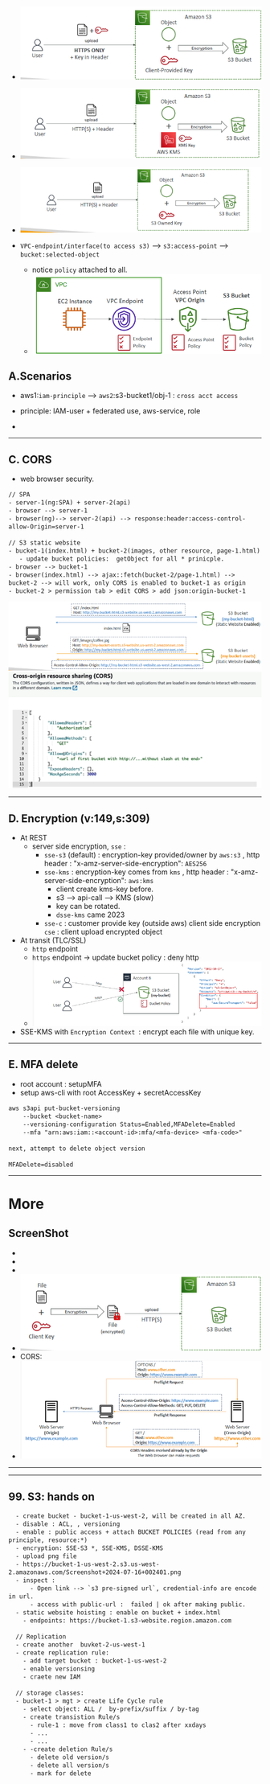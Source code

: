 - ![img_3.png](../99_img/storage/s3-3/img_3.png)
- ![img_2.png](../99_img/storage/s3-3/img_2.png)
- ![img_1.png](../99_img/storage/s3-3/img_1.png)


- `VPC-endpoint/interface(to access s3)` --> `s3:access-point` --> `bucket:selected-object` 
  - notice `policy` attached to all.
  - ![img_1.png](../99_img/storage/s3-3/img_100.png)

## A.Scenarios
- aws1:`iam-principle` --> `aws2`:s3-bucket1/obj-1 : `cross acct access`
- principle: IAM-user  + federated use, aws-service, role

- 

---
## C. CORS
- web browser security.
```
// SPA
- server-1(ng:SPA) + server-2(api)
- browser --> server-1
- browser(ng)--> server-2(api) --> response:header:access-control-allow-Origin=server-1

// S3 static website
- bucket-1(index.html) + bucket-2(images, other resource, page-1.html)
   - update bucket policies:  getObject for all * prinicple.
- browser --> bucket-1
- browser(index.html) --> ajax::fetch(bucket-2/page-1.html) --> bucket-2 --> will work, only CORS is enabled to bucket-1 as origin 
- bucket-2 > permission tab > edit CORS > add json:origin-bucket-1
```
![img_6.png](../99_img/storage/s3-3/img_6.png)
![img_7.png](../99_img/storage/s3-3/img_7.png)

---
## D. Encryption (v:149,s:309)
- At REST
  - server side encryption, `sse` :
    - `sse-s3` (default) : encryption-key provided/owner by `aws:s3` , http header : "x-amz-server-side-encryption": `AES256`
    - `sse-kms` : encryption-key comes from `kms` ,  http header : "x-amz-server-side-encryption": `aws:kms`
      - client create kms-key before.
      - s3 --> api-call --> KMS (slow)
      - key can be rotated.
      - `dsse-kms` came 2023
    - `sse-c` : customer provide key (outside aws)
  client side encryption `cse` : client upload encrypted object
- At transit (TLC/SSL)
  - `http` endpoint
  - `https` endpoint -> update bucket policy : deny http
  - ![img.png](../99_img/storage/s3-3/img.png)
- SSE-KMS with `Encryption Context `: encrypt each file with unique key.

---
## E. MFA delete
- root account  : setupMFA
- setup aws-cli with root AccessKey  + secretAccessKey
```
aws s3api put-bucket-versioning 
    --bucket <bucket-name> 
    --versioning-configuration Status=Enabled,MFADelete=Enabled 
    --mfa "arn:aws:iam::<account-id>:mfa/<mfa-device> <mfa-code>"
    
next, attempt to delete object version

MFADelete=disabled 
```
---
# More
## ScreenShot
- 
- 
- 
- ![img_4.png](../99_img/storage/s3-3/img_4.png)
- CORS:
- ![img_5.png](../99_img/storage/s3-3/img_5.png)
---

---
## 99. S3: hands on
```  
  - create bucket - bucket-1-us-west-2, will be created in all AZ.
  - disable : ACL, , versioning
  - enable : public access + attach BUCKET POLICIES (read from any principle, resource:*)
  - encryption: SSE-S3 *, SSE-KMS, DSSE-KMS
  - upload png file
  - https://bucket-1-us-west-2.s3.us-west-2.amazonaws.com/Screenshot+2024-07-16+002401.png
  - inspect : 
      - Open link --> `s3 pre-signed url`, credential-info are encode in url.
      - access with public-url :  failed | ok after making public.
  - static website hoisting : enable on bucket + index.html
    - endpoints: https://bucket-1.s3-website.region.amazon.com
    
  // Replication
  - create another  buvket-2-us-west-1
  - create replication rule:
    - add target bucket : bucket-1-us-west-2
    - enable versionsing
    - craete new IAM
    
  // storage classes:
  - bucket-1 > mgt > create Life Cycle rule
    - select object: ALL /  by-prefix/suffix / by-tag
    - create transistion Rule/s
      - rule-1 : move from class1 to clas2 after xxdays
      - ...
      - ... 
    - -create deletion Rule/s
      - delete old version/s
      - delete all version/s
      - mark for delete
     